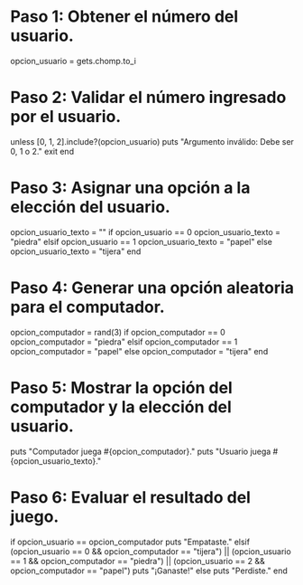# Paso 1: Obtener el número del usuario.
opcion_usuario = gets.chomp.to_i

# Paso 2: Validar el número ingresado por el usuario.
unless [0, 1, 2].include?(opcion_usuario)
  puts "Argumento inválido: Debe ser 0, 1 o 2."
  exit
end

# Paso 3: Asignar una opción a la elección del usuario.
opcion_usuario_texto = ""
if opcion_usuario == 0
  opcion_usuario_texto = "piedra"
elsif opcion_usuario == 1
  opcion_usuario_texto = "papel"
else
  opcion_usuario_texto = "tijera"
end

# Paso 4: Generar una opción aleatoria para el computador.
opcion_computador = rand(3)
if opcion_computador == 0
  opcion_computador = "piedra"
elsif opcion_computador == 1
  opcion_computador = "papel"
else
  opcion_computador = "tijera"
end

# Paso 5: Mostrar la opción del computador y la elección del usuario.
puts "Computador juega #{opcion_computador}."
puts "Usuario juega #{opcion_usuario_texto}."

# Paso 6: Evaluar el resultado del juego.
if opcion_usuario == opcion_computador
  puts "Empataste."
elsif (opcion_usuario == 0 && opcion_computador == "tijera") ||
      (opcion_usuario == 1 && opcion_computador == "piedra") ||
      (opcion_usuario == 2 && opcion_computador == "papel")
  puts "¡Ganaste!"
else
  puts "Perdiste."
end
